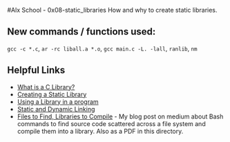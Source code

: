 #Alx School - 0x08-static_libraries
How and why to create static libraries.
## New commands / functions used:
``gcc -c *.c``, ``ar -rc liball.a *.o``, ``gcc main.c -L. -lall``, ``ranlib``, ``nm``
## Helpful Links
* [What is a C Library?](http://docencia.ac.upc.edu/FIB/USO/Bibliografia/unix-c-libraries.html#what_is_a_library)
* [Creating a Static Library](http://docencia.ac.upc.edu/FIB/USO/Bibliografia/unix-c-libraries.html#creating_static_archive)
* [Using a Library in a program](http://docencia.ac.upc.edu/FIB/USO/Bibliografia/unix-c-libraries.html#using_static_archive)
* [Static and Dynamic Linking](https://www.youtube.com/watch?v=eW5he5uFBNM)
* [Files to Find, Libraries to Compile](https://medium.com/@Concativerse/files-to-find-56a64e3ed059#.e1db59ely) - My blog post on medium about Bash commands to find source code scattered across a file system and compile them into a library. Also as a PDF in this directory.
